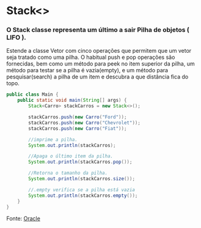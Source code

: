 # Stack<>

### O Stack classe representa um último a sair Pilha de objetos ( LIFO ). 
Estende a classe Vetor com cinco operações que permitem que um vetor seja tratado como uma pilha. 
O habitual push e pop operações são fornecidas, bem como um método para peek no item superior da pilha, um método para testar se a pilha é vazia(empty), 
e um método para pesquisar(search) a pilha de um item e descubra a que distância fica do topo.

~~~ Java
public class Main {
    public static void main(String[] args) {
        Stack<Carro> stackCarros = new Stack<>();

        stackCarros.push(new Carro("Ford"));
        stackCarros.push(new Carro("Chevrolet"));
        stackCarros.push(new Carro("Fiat"));

        //imprime a pilha.
        System.out.println(stackCarros);

        //Apaga o último item da pilha.
        System.out.println(stackCarros.pop());

        //Retorna o tamanho da pilha.
        System.out.println(stackCarros.size());

        //.empty verifica se a pilha está vazia
        System.out.println(stackCarros.empty());
    }       
}
~~~
Fonte:
[Oracle](https://docs.oracle.com/javase/7/docs/api/java/util/Stack.html)
